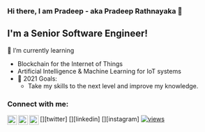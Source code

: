 ### Hi there, I am Pradeep - aka Pradeep Rathnayaka 👋

## I'm a Senior Software Engineer!

🌱 I’m currently learning 
-    Blockchain for the Internet of Things
-    Artificial Intelligence & Machine Learning for IoT systems
- 🥅 2021 Goals: 
  -  Take my skills to the next level and improve my knowledge.
 
 
 ### Connect with me:

[<img align="left" alt="topradeep | Twitter" width="22px" src="https://cdn.jsdelivr.net/npm/simple-icons@v3/icons/twitter.svg" />][twitter]
[<img align="left" alt="pradeepkrathnayaka | LinkedIn" width="22px" src="https://cdn.jsdelivr.net/npm/simple-icons@v3/icons/linkedin.svg" />][linkedin]
[<img align="left" alt="pradeepkrathnayaka1986 | Instagram" width="22px" src="https://cdn.jsdelivr.net/npm/simple-icons@v3/icons/instagram.svg" />][instagram]
[![views](https://komarev.com/ghpvc/?username=pradeepkrathnayaka&label=Profile%20views&color=fe75a9&style=flat)](https://github.com/pradeepkrathnayaka/)
<br />
 
<!--
**pradeepkrathnayaka/pradeepkrathnayaka** is a ✨ _special_ ✨ repository because its `README.md` (this file) appears on your GitHub profile.

Here are some ideas to get you started:

- 🔭 I’m currently working on ...
- 🌱 I’m currently learning ...
- 👯 I’m looking to collaborate on ...
- 🤔 I’m looking for help with ...
- 💬 Ask me about ...
- 📫 How to reach me: ...
- 😄 Pronouns: ...
- ⚡ Fun fact: ...
-->
